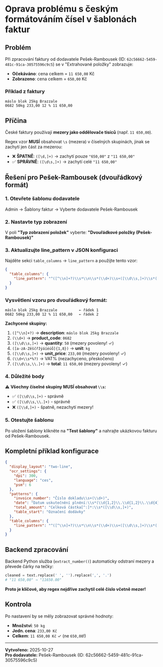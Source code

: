 # Oprava problému s českým formátováním čísel v šablonách faktur

## Problém
Při zpracování faktury od dodavatele Pešek-Rambousek (ID: `62c56662-5459-481c-91ca-30575596c9c5`) se v "Extrahované položky" zobrazuje:
- **Očekáváno**: cena celkem = `11 650,00` Kč
- **Zobrazeno**: cena celkem = `650,00` Kč

### Příklad z faktury
```
máslo blok 25kg Brazzale
0682 50kg 233,00 12 % 11 650,00
```

## Příčina
České faktury používají **mezery jako oddělovače tisíců** (např. `11 650,00`).

Regex vzor **MUSÍ** obsahovat `\s` (mezera) v číselných skupinách, jinak se zachytí jen část za mezerou:
- ❌ **ŠPATNĚ**: `([\d,]+)` → zachytí pouze `"650,00"` z `"11 650,00"`
- ✅ **SPRÁVNĚ**: `([\d\s,]+)` → zachytí celé `"11 650,00"`

## Řešení pro Pešek-Rambousek (dvouřádkový formát)

### 1. Otevřete šablonu dodavatele
Admin → Šablony faktur → Vyberte dodavatele Pešek-Rambousek

### 2. Nastavte typ zobrazení
V poli **"Typ zobrazení položek"** vyberte: **"Dvouřádkové položky (Pešek-Rambousek)"**

### 3. Aktualizujte line_pattern v JSON konfiguraci

Najděte sekci `table_columns` → `line_pattern` a použijte tento vzor:

```json
{
  "table_columns": {
    "line_pattern": "^([^\\n]+?)\\s*\\n\\s*(\\d+)\\s+([\\d\\s,]+)\\s*([a-zA-Zěščřžýáíéúů]{1,8})\\s+([\\d\\s,]+)\\s+\\d+\\s*%?\\s*([\\d\\s,\\.]+)"
  }
}
```

### Vysvětlení vzoru pro dvouřádkový formát:

```
máslo blok 25kg Brazzale          ← řádek 1
0682 50kg 233,00 12 % 11 650,00   ← řádek 2
```

**Zachycené skupiny:**
1. `([^\\n]+?)` → **description**: `máslo blok 25kg Brazzale`
2. `(\\d+)` → **product_code**: `0682`
3. `([\\d\\s,]+)` → **quantity**: `50` (mezery povoleny! ✓)
4. `([a-zA-Zěščřžýáíéúů]{1,8})` → **unit**: `kg`
5. `([\\d\\s,]+)` → **unit_price**: `233,00` (mezery povoleny! ✓)
6. `(\\d+\\s*%?)` → VAT% (nezachyceno, přeskočeno)
7. `([\\d\\s,\\.]+)` → **total**: `11 650,00` (mezery povoleny! ✓)

### 4. Důležité body

⚠️ **Všechny číselné skupiny MUSÍ obsahovat `\\s`:**
- ✅ `([\\d\\s,]+)` - správně
- ✅ `([\\d\\s,\\.]+)` - správně  
- ❌ `([\\d,]+)` - špatně, nezachytí mezery!

### 5. Otestujte šablonu
Po uložení šablony klikněte na **"Test šablony"** a nahrajte ukázkovou fakturu od Pešek-Rambousek.

## Kompletní příklad konfigurace

```json
{
  "display_layout": "two-line",
  "ocr_settings": {
    "dpi": 300,
    "language": "ces",
    "psm": 6
  },
  "patterns": {
    "invoice_number": "Číslo dokladu\\s+(\\d+)",
    "date": "Datum uskutečnění plnění:\\s*(\\d{1,2}\\.\\d{1,2}\\.\\d{4})",
    "total_amount": "Celková částka[^:]*:\\s*([\\d\\s,]+)",
    "table_start": "Označení dodávky"
  },
  "table_columns": {
    "line_pattern": "^([^\\n]+?)\\s*\\n\\s*(\\d+)\\s+([\\d\\s,]+)\\s*([a-zA-Zěščřžýáíéúů]{1,8})\\s+([\\d\\s,]+)\\s+\\d+\\s*%?\\s*([\\d\\s,\\.]+)"
  }
}
```

## Backend zpracování
Backend Python služba (`extract_number()`) automaticky odstraní mezery a převede čárky na tečky:
```python
cleaned = text.replace(' ', '').replace(',', '.')
# "11 650,00" → "11650.00"
```

**Proto je klíčové, aby regex nejdříve zachytil celé číslo včetně mezer!**

## Kontrola
Po nastavení by se měly zobrazovat správné hodnoty:
- **Množství**: `50 kg`
- **Jedn. cena**: `233,00 Kč`
- **Celkem**: `11 650,00 Kč` ✓ (ne `650,00`!)

---

**Vytvořeno:** 2025-10-27  
**Pro dodavatele:** Pešek-Rambousek (ID: 62c56662-5459-481c-91ca-30575596c9c5)

